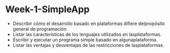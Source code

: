 # Week-1-SimpleApp
* Describir cómo el desarrollo basado en plataformas difiere delpropósito general de programación.
* Listar las características de los lenguajes utilizados en lasplataformas.
* Escribir y ejecutar un programa simple basado en algunaplataforma.
* Listar las ventajas y desventajas de las restricciones de lasplataformas.
